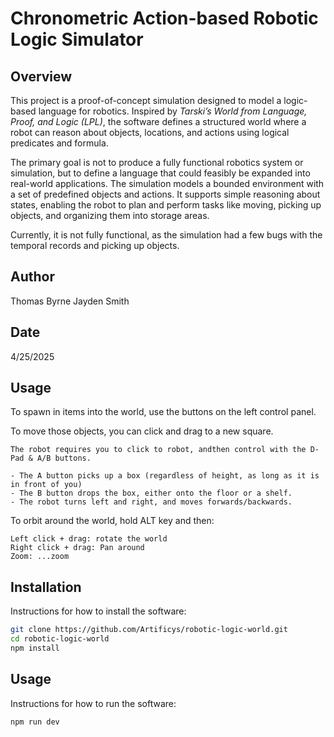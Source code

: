 # Chronometric Action-based Robotic Logic Simulator

## Overview
This project is a proof-of-concept simulation designed to model a logic-based language for robotics. Inspired by *Tarski’s World from Language, Proof, and Logic (LPL)*, the software defines a structured world where a robot can reason about objects, locations, and actions using logical predicates and formula.

The primary goal is not to produce a fully functional robotics system or simulation, but to define a language that could feasibly be expanded into real-world applications. The simulation models a bounded environment with a set of predefined objects and actions. It supports simple reasoning about states, enabling the robot to plan and perform tasks like moving, picking up objects, and organizing them into storage areas.

Currently, it is not fully functional, as the simulation had a few bugs with the temporal records and picking up objects.


## Author
Thomas Byrne
Jayden Smith

## Date
4/25/2025

## Usage

To spawn in items into the world, use the buttons on the left control panel. 

To move those objects, you can click and drag to a new square. 

    The robot requires you to click to robot, andthen control with the D-Pad & A/B buttons.
     
    - The A button picks up a box (regardless of height, as long as it is in front of you)
    - The B button drops the box, either onto the floor or a shelf.
    - The robot turns left and right, and moves forwards/backwards.

To orbit around the world, hold ALT key and then:

    Left click + drag: rotate the world
    Right click + drag: Pan around
    Zoom: ...zoom


## Installation
Instructions for how to install the software:

```bash
git clone https://github.com/Artificys/robotic-logic-world.git
cd robotic-logic-world
npm install
```

## Usage
Instructions for how to run the software:

```bash
npm run dev
```
